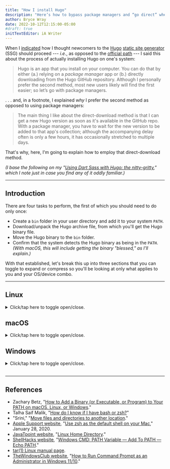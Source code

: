 ```yaml
---
title: "How I install Hugo"
description: "Here’s how to bypass package managers and “go direct” when it’s time to install or upgrade Hugo."
author: Bryce Wray
date: 2022-10-12T12:15:00-05:00
#draft: true
initTextEditor: iA Writer
---
```


When I [indicated](/posts/2022/07/really-getting-started-hugo) how I thought newcomers to the [Hugo](https://gohugo.io) [static site generator](https://jamstack.org/generators) (SSG) should proceed --- *i.e.*, as opposed to the [official path](https://gohugo.io/getting-started/quick-start/) --- I said this about the process of actually installing Hugo on one's system:

> Hugo is an app that you install on your computer. You can do that by either (a.) relying on a *package manager* app or (b.) directly downloading from the Hugo GitHub repository. Although I personally prefer the second method, most new users likely will find the first easier; so let’s go with package managers.

. . . and, in a footnote, I explained *why* I prefer the second method as opposed to using package managers:

> The main thing I like about the direct-download method is that I can get a new Hugo version as soon as it's available in the GitHub repo. With a package manager, you have to wait for the new version to be added to that app's collection; although the accompanying delay often is only a few hours, it has occasionally stretched to multiple days.

That's why, here, I'm going to explain how to employ that direct-download method.

*(I base the following on my "[Using Dart Sass with Hugo: the nitty-gritty](/posts/2022/05/using-dart-sass-hugo-nitty-gritty/)," which I note just in case you find any of it oddly familiar.)*

---

## Introduction

There are four tasks to perform, the first of which you should need to do only once:

- Create a `bin` folder in your user directory and add it to your system `PATH`.
- Download/unpack the Hugo archive file, from which you'll get the Hugo binary file.
- Move the Hugo binary to the `bin` folder.
- Confirm that the system detects the Hugo binary as being in the `PATH`. *(With macOS, this will include getting the binary "blessed," as I'll explain.)*

With that established, let's break this up into three sections that you can toggle to expand or compress so you'll be looking at only what applies to you and your OS/device combo.

---

## Linux

<details><summary>Click/tap here to toggle open/close.</summary>

Throughout these instructions, we will pretend that your user name is `JohnDoe`. Thus, your user directory (`{$HOME}`) will be `/home/JohnDoe/`.

**Update**: [Daniel F. Dickinson](https://www.wildtechgarden.ca/about/) was kind enough to pass along these additional notes regarding Linux use, so please take them into account as you view the steps below.\
\
• If `$HOME` is mounted with the [`noexec` option](https://linux.die.net/man/1/noexec), you must put the Hugo binary in a supported system location, and that will require root (or equivalent) access.\
\
• The suggested procedure can also run into trouble if (a.) protection mechanisms like [SELinux](https://github.com/SELinuxProject/selinux) are in use, (b.) one is using an [OSTree](https://ostreedev.github.io/ostree/introduction/)-based distribution, which may not allow the procedure, and/or (c.) one is within an **enterprise**-based Linux setup, which may have even more lockdown options and their associated complications.
{.yellowBox}

### Add a folder to your `PATH`

1. Create `/home/JohnDoe/bin/` if it doesn't already exist. This `bin` folder will be the **target folder** where you'll store the Hugo binary.
2. Determine which shell your setup is using, `bash` or `zsh`:
{{< highlight bash "linenos=false" >}}
echo $0
{{< /highlight >}}
This will return either `bash` or `zsh`.

3. Use your preferred terminal-level text editor to open the appropriate file --- either `/home/JohnDoe/.bashrc` or `/home/JohnDoe/.zshrc` --- and add the following:
{{< highlight bash "linenos=false" >}}
export PATH="$HOME/bin:$PATH"
{{< /highlight >}}

4. Restart the terminal app, and check that `PATH` now includes your entry:
{{< highlight bash "linenos=false" >}}
echo $PATH
{{< /highlight >}}

### Get the archive file

1. Navigate to your *default* downloads destination, `/home/JohnDoe/Downloads/`.

2. To get the latest version of Hugo, go to its [GitHub releases page](https://github.com/gohugoio/hugo/releases) and download the corresponding `tar.gz` archive file for your particular system architecture, either 64-bit ARM (`linux-arm64`) or 64-bit Intel/AMD (`linux-amd64`).\
**Important**: Always be sure to get the **extended** version, which usually will be found nearer to the bottom of the list of archives (you sometimes may have to click a link to show the entire list).

3. To unpack the `.tar.gz` archive file to retrieve its contents, enter `tar -xf ` followed by the name of the `.tar.gz` file. (As an alternative, depending on your particular Linux distribution and windows manager, you **may** also be able to use a GUI to perform this operation.)\
The resulting contents should be as shown in your downloads folder **(here and below, for examples, we're using Hugo 0.104.3 and the Linux version for 64-bit Intel/AMD CPUs)**:
{{< highlight plaintext "linenos=false" >}}
hugo_extended_0.104.3_Linux-64bit
└─ hugo   <-- the Hugo binary
└─ LICENSE
└─ README.md
{{< /highlight >}}

### Move the Hugo binary to `bin`

**Note**: If you've done this before and *already* have a Hugo binary within `bin`, you **do** want to delete the existing one in favor of what you'll be moving below.
{.yellowBox}

Enter the following in your terminal app:

```bash
mv $HOME/Downloads/hugo_extended_0.104.3_Linux-64bit/hugo $HOME/bin
```

(As an alternative, depending on your particular Linux distribution and windows manager, you **may** also be able to use a GUI to perform this operation.)

### Confirm the Hugo binary is in the `PATH`

Finally, to confirm that the Hugo binary is in the `PATH`, enter the following in your terminal app:

```plaintext
hugo version
```

The result **should** look something like this:

```bash
hugo v0.104.3-58b824581360148f2d91f5cc83f69bd22c1aa331+extended linux/amd64 BuildDate=2022-10-04T14:25:23Z VendorInfo=gohugoio
```

If you get any other kind of response, it means the Hugo binary **isn't** in the `PATH`, after all, so you'll have to go back through the procedure and figure out what you missed.

---

And that's it. If you encounter errors in any of the above information, please [let me know](/contact/) so I can fix it ASAP!

</details>

## macOS

<details><summary>Click/tap here to toggle open/close.</summary>

Throughout these instructions, we will pretend that your user name is `JohnDoe`. Thus, your user directory (`{$HOME}`) will be `/Users/JohnDoe/`.

### Add a folder to your `PATH`

1. Create `/Users/JohnDoe/bin/` if it doesn't already exist. This `bin` folder will be the **target folder** where you'll store the Hugo binary you'll be getting shortly.
2. Determine which shell your setup is using, `bash` or `zsh`:
{{< highlight bash "linenos=false" >}}
echo $0
{{< /highlight >}}
This will return either `bash` or `zsh`.

3. Use your preferred terminal-level text editor to open the appropriate file --- either `/Users/JohnDoe/.bashrc` or `/Users/JohnDoe/.zshrc` --- and add the following:
{{< highlight bash "linenos=false" >}}
export PATH="$HOME/bin:$PATH"
{{< /highlight >}}

4. Restart the terminal app, and check that `PATH` now includes your entry:
{{< highlight bash "linenos=false" >}}
echo $PATH
{{< /highlight >}}

### Get the archive file

1. Navigate to your *default* downloads destination, `/Users/JohnDoe/Downloads/`.

2. To get the latest version of Hugo, go to its [GitHub releases page](https://github.com/gohugoio/hugo/releases) and download the `tar.gz` archive file for the macOS universal binary, which was available beginning with Hugo 0.102.0; for an earlier version, select either Apple Silicon (`macos-arm64`) or Intel (`macos-x64`).\
**Important**: Always be sure to get the **extended** version, which usually will be found nearer to the bottom of the list of archives (you sometimes may have to click a link to show the entire list).

3. To unpack the `.tar.gz` archive file to retrieve its contents, double-click the `.tar.gz` file.\
The resulting contents should be as shown inside your downloads folder **(here and below, for examples, we're using Hugo 0.104.3)**:
{{< highlight plaintext "linenos=false" >}}
hugo_extended_0.104.3_darwin-universal
└─ hugo   <-- the Hugo binary
└─ LICENSE
└─ README.md
{{< /highlight >}}

### Move the Hugo binary to `bin`

Use the macOS Finder to move the `hugo` file to the `bin` folder.

**Note**: If you've done this before and *already* have a Hugo binary within `bin`, you **do** want to delete the existing one in favor of the latest version.
{.yellowBox}

### Get macOS to “bless” the Hugo binary

You'll now have to get macOS to allow the use of the Hugo binary, which macOS considers to be from an *unidentified developer* (see "[Open a Mac app from an unidentified developer](https://support.apple.com/guide/mac-help/open-a-mac-app-from-an-unidentified-developer-mh40616/mac)" on the [Apple Support site](https://support.apple.com)).

First, open the Mac **System Preferences** app and click the **Security and Privacy** settings icon. If necessary, click on its **General** tab. Then click its *lock* icon and enter your user password. This unlocks the "Allow apps downloaded from" area for a few minutes. **Keep this open for now.**

Next, in your terminal app, enter the following, which attempts to run the Hugo binary only to show its version:

```plaintext
hugo version
```

You'll get a macOS warning about the file; click **Cancel**. Then, back in the **Security and Privacy** settings window, approve the use of the Hugo binary by clicking **Allow Anyway**. *‌(If desired, you can now close the Mac **System Preferences** app.)*

**Note**: If you get no such warning, it means the Hugo binary **isn't** in the `PATH`, after all, so you'll have to go back through the procedure and figure out what you missed.
{.yellowBox}

Go back to the terminal app and, once again, enter:

```plaintext
hugo version
```

This time, you'll get a minor macOS warning but, this time, just click **Open** to bypass it --- and this will tell macOS to stop such warnings in the future about *this* particular Hugo binary file. Now, in the terminal app, you'll see something like this, which confirms not only the version info for the Hugo binary you installed but also that macOS has "blessed" it:

```bash
hugo v0.104.3-58b824581360148f2d91f5cc83f69bd22c1aa331+extended darwin/amd64 BuildDate=2022-10-04T14:25:23Z VendorInfo=gohugoio
```

---

And that's it. If you encounter errors in any of the above information, please [let me know](/contact/) so I can fix it ASAP!

</details>

## Windows

<details><summary>Click/tap here to toggle open/close.</summary>

Throughout these instructions, we will pretend that your user name is `JohnDoe`. Thus, your user directory will be `C:\Users\JohnDoe\`.

### Add a folder to your `PATH`

<strong class="red">IMPORTANT</strong>: Because Windows truncates `PATH` to 1,024 characters, **first** open Command Prompt and make a text backup of `PATH`:\
   `echo %PATH% > C:\path-backup.txt`\
If you need to restore the `PATH` later, enter:\
   `set %PATH%=>C:\path-backup.txt`
{.yellowBox}

1. Create `C:\Users\JohnDoe\bin\` if it doesn't already exist. This `bin` folder will be the **target folder** where you'll store the Hugo binary you'll be getting shortly.
2. In the Windows Taskbar search box, search for `cmd`.
3. Select the **Command Prompt** result and click the **Run as administrator** option.
4. In Command Prompt, enter:
{{< highlight powershell "linenos=false" >}}
setx PATH "C:\Users\JohnDoe\bin;%PATH%"
{{< /highlight >}}
5. Close Command Prompt.
6. Repeat steps 2--3 to reload Command Prompt (with or without **Run as administrator** this time) and check the `PATH` to confirm your new entry is there:
{{< highlight powershell "linenos=false" >}}
echo %PATH%
{{< /highlight >}}

### Get the archive file

1. Navigate to your *default* downloads destination, `C:\Users\JohnDoe\Downloads\`.

2. To get the latest version of Hugo, go to its [GitHub releases page](https://github.com/gohugoio/hugo/releases) and download the `.zip` archive file for Windows.\
**Important**: Always be sure to get the **extended** version, which usually will be found nearer to the bottom of the list of archives (you sometimes may have to click a link to show the entire list); at this writing, there is **no** extended version for Windows ARM.
3. In Windows Explorer, double-click the `.zip` file and choose to *extract* its contents, which should be as shown inside the regular downloads folder **(here and below, for examples, we're using Hugo 0.104.3)**:
{{< highlight plaintext "linenos=false" >}}
hugo_extended_0.104.3_windows-amd64
└─ hugo.exe   <-- the Hugo binary
└─ LICENSE
└─ README.md
{{< /highlight >}}

### Move the Hugo binary to `bin`

Use Windows Explorer to move the `hugo.exe` file to the `bin` folder.

**Note**: If you've done this before and *already* have a Hugo binary within `bin`, you **do** want to delete the existing one in favor of the latest version.
{.yellowBox}

### Confirm the Hugo binary is in the `PATH`

Finally, to confirm that the Hugo binary is in the `PATH`, enter the following in Command Prompt:

```plaintext
hugo version
```

The result **should** look something like this:

```bash
hugo v0.104.3-58b824581360148f2d91f5cc83f69bd22c1aa331+extended windows/amd64 BuildDate=2022-10-04T14:25:23Z VendorInfo=gohugoio
```

If you get any other kind of response, it means the Hugo binary **isn't** in the `PATH`, after all, so you'll have to go back through the procedure and figure out what you missed.

And that's it. If you encounter errors in any of the above information, please [let me know](/contact/) so I can fix it ASAP!

</details>
&nbsp;

---

## References

- Zachary Betz, "[How to Add a Binary (or Executable, or Program) to Your PATH on macOS, Linux, or Windows](https://zwbetz.com/how-to-add-a-binary-to-your-path-on-macos-linux-windows/)."
- Talha Saif Malik, "[How do I know if I have bash or zsh?](https://linuxhint.com/know-bash-or-zsh/)"
- "Srini," "[Move files and directories to another location](https://www.windows-commandline.com/move-files-directories/)."
- [Apple Support website](https://support.apple.com), "[Use zsh as the default shell on your Mac](https://support.apple.com/en-us/HT208050)," January 28, 2020.
- [JavaTpoint website](https://www.javatpoint.com), "[Linux Home Directory](https://www.javatpoint.com/linux-home-directory)."
- [ShellHacks website](https://www.shellhacks.com/), "[Windows CMD: PATH Variable — Add To PATH — Echo PATH](https://www.shellhacks.com/windows-cmd-path-variable-add-to-path-echo-path/)."
- [tar(1) Linux manual page](https://man7.org/linux/man-pages/man1/tar.1.html).
- [TheWindowsClub website](https://www.thewindowsclub.com/), "[How to Run Command Prompt as an Administrator in Windows 11/10](https://www.thewindowsclub.com/how-to-run-command-prompt-as-an-administrator)."
